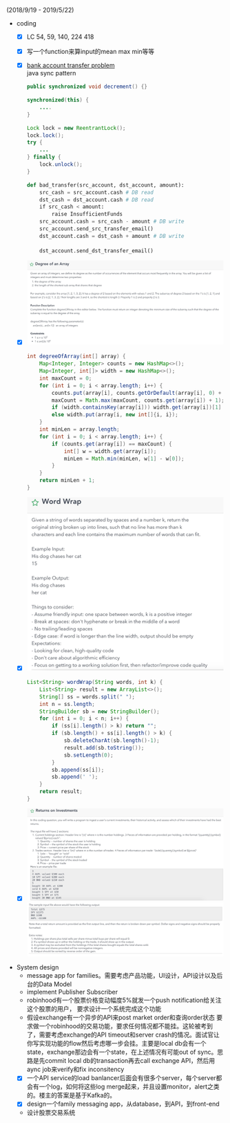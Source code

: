 (2018/9/19 - 2019/5/22)
- coding
    - [x] LC 54, 59, 140, 224 418 
    - [x] 写一个function来算input的mean max min等等
    - [x] [bank account transfer problem](http://web.mit.edu/6.005/www/fa15/classes/23-locks/#locking)  
        java sync pattern
        ```java
        public synchronized void decrement() {} 
        ```
        ```java
        synchronized(this) {
            ....
        }
        ```
        ```java
        Lock lock = new ReentrantLock();
        lock.lock();
        try {
            ...
        } finally {
            lock.unlock();
        }
        ```

        ```python
        def bad_transfer(src_account, dst_account, amount): 
            src_cash = src_account.cash # DB read
            dst_cash = dst_account.cash # DB read
            if src_cash < amount: 
                raise InsufficientFunds
            src_account.cash = src_cash - amount # DB write
            src_account.send_src_transfer_email()
            dst_account.cash = dst_cash + amount # DB write     
         
            dst_account.send_dst_transfer_email()
        ```
    - [x] ![Degree of an array](./robinhood/rh1.jpeg)
        ```java
        int degreeOfArray(int[] array) {
            Map<Integer, Integer> counts = new HashMap<>();
            Map<Integer, int[]> width = new HashMap<>();
            int maxCount = 0;
            for (int i = 0; i < array.length; i++) {
                counts.put(array[i], counts.getOrDefault(array[i], 0) + 1);
                maxCount = Math.max(maxCount, counts.get(array[i]) + 1);
                if (width.containsKey(array[i])) width.get(array[i])[1] = i;
                else width.put(array[i, new int[]{i, i});
            }
            int minLen = array.length;
            for (int i = 0; i < array.length; i++) {
                if (counts.get(array[i]) == maxCount) {
                    int[] w = width.get(array[i]);
                    minLen = Math.min(minLen, w[1] - w[0]);
                }
            }
            return minLen + 1;
        }
        ```
    - [x] ![word wrap](./robinhood/rh2.jpeg)
        ```java
        List<String> wordWrap(String words, int k) {
            List<String> result = new ArrayList<>();
            String[] ss = words.split(" ");
            int n = ss.length;
            StringBuilder sb = new StringBuilder(); 
            for (int i = 0; i < n; i++) {
                if (ss[i].length() > k) return "";
                if (sb.length() + ss[i].length() > k) {
                    sb.deleteCharAt(sb.length()-1);
                    result.add(sb.toString());
                    sb.setLength(0);
                } 
                sb.append(ss[i]);
                sb.append(' ');
            }
            return result;
        }
        ```
    - [x] ![returns on investments](./robinhood/rh3_a.jpeg) ![part_b](./robinhood/rh3_b.jpeg)

- System design
    - message app for families。需要考虑产品功能，UI设计，API设计以及后台的Data Model
    - implement Publisher Subscriber
    - robinhood有一个股票价格变动幅度5%就发一个push notification给关注这个股票的用户， 要求设计一个系统完成这个功能
    - 假设exchange有一个异步的API来post market order和查询order状态 要求做一个robinhood的交易功能，要求任何情况都不能挂。这轮被考到了，需要考虑exchange的API timeout和server crash的情况。面试官让你写实现功能的flow然后考虑哪一步会挂。主要是local db会有一个state，exchange那边会有一个state，在上述情况有可能out of sync。思路是先commit local db的transaction再去call exchange API，然后用aync job来verify和fix inconsitency
    - [x] 一个API service的load banlancer后面会有很多个server，每个server都会有一个log，如何将这些log merge起来，并且设置monitor，alert之类的。楼主的答案是基于Kafka的。
    - [x] design一个family messaging app，从database，到API，到front-end
    - 设计股票交易系统
